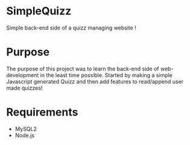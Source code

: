 # SimpleQuizz
Simple back-end side of a quizz managing website  !
# Purpose
The purpose of this project was to learn the back-end side of web-development in the least time possible. 
Started by making a simple Javascript generated Quizz and then add features to read/append user made quizzes!
# Requirements
- MySQL2
- Node.js
